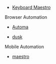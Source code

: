 - [Keyboard Maestro](https://sspai.com/post/36442)

Browser Automation

- [Automa](https://www.automa.site/)

- [dusk](https://github.com/laravel/dusk)

Mobile Automation

- [maestro](https://github.com/mobile-dev-inc/maestro)
